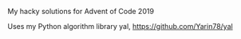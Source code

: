 My hacky solutions for Advent of Code 2019

Uses my Python algorithm library yal, https://github.com/Yarin78/yal
